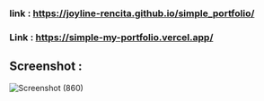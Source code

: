 ### link :  https://joyline-rencita.github.io/simple_portfolio/
### Link : https://simple-my-portfolio.vercel.app/
## Screenshot : 
![Screenshot (860)](https://github.com/user-attachments/assets/fe75a260-663a-4127-ad4b-e0c679e8aa65)
